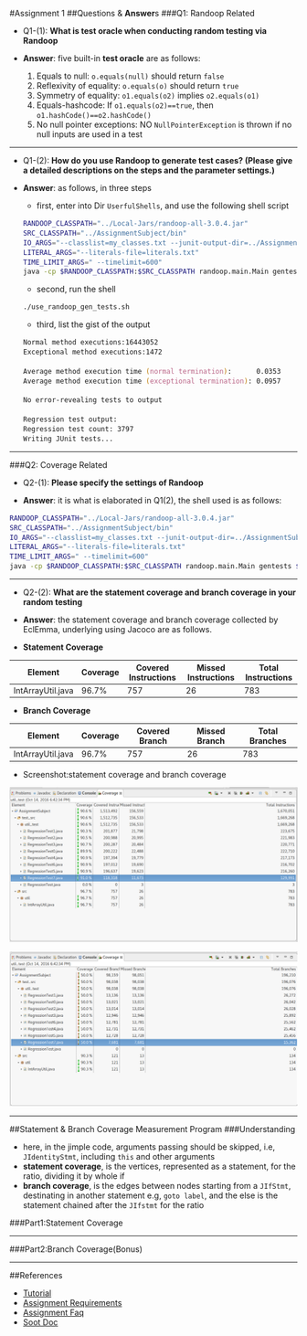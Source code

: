 #Assignment 1
##Questions & **Answer**s
###Q1: Randoop Related
- Q1-(1): **What is test oracle when conducting random testing via Randoop**

- **Answer**: five built-in **test oracle** are as follows:
  1. Equals to null: `o.equals(null)` should return `false`
  1. Reflexivity of equality: `o.equals(o)` should return `true`
  1. Symmetry of equality: `o1.equals(o2)` implies `o2.equals(o1)`
  1. Equals-hashcode: If `o1.equals(o2)==true`, then `o1.hashCode()==o2.hashCode()`
  1. No null pointer exceptions: NO `NullPointerException` is thrown if no null inputs are used in a test

---

- Q1-(2): **How do you use Randoop to generate test cases? (Please give a detailed descriptions on the steps and the parameter settings.)**

- **Answer**: as follows, in three steps

  - first, enter into Dir `UserfulShells`, and use the following shell script

  ```zsh
  RANDOOP_CLASSPATH="../Local-Jars/randoop-all-3.0.4.jar"
  SRC_CLASSPATH="../AssignmentSubject/bin"
  IO_ARGS="--classlist=my_classes.txt --junit-output-dir=../AssignmentSubject/test_src --junit-package-name=util_test"
  LITERAL_ARGS="--literals-file=literals.txt"
  TIME_LIMIT_ARGS=" --timelimit=600"
  java -cp $RANDOOP_CLASSPATH:$SRC_CLASSPATH randoop.main.Main gentests $IO_ARGS $LITERAL_ARGS $TIME_LIMIT_ARGS
  ```

  - second, run the shell

  ```zsh
  ./use_randoop_gen_tests.sh
  ```

  - third, list the gist of the output
  ```zsh
  Normal method executions:16443052
  Exceptional method executions:1472

  Average method execution time (normal termination):      0.0353
  Average method execution time (exceptional termination): 0.0957

  No error-revealing tests to output

  Regression test output:
  Regression test count: 3797
  Writing JUnit tests...
  ```

---

###Q2: Coverage Related
- Q2-(1): **Please specify the settings of Randoop**

- **Answer**: it is what is elaborated in Q1(2), the shell used is as follows:

```zsh
RANDOOP_CLASSPATH="../Local-Jars/randoop-all-3.0.4.jar"
SRC_CLASSPATH="../AssignmentSubject/bin"
IO_ARGS="--classlist=my_classes.txt --junit-output-dir=../AssignmentSubject/test_src --junit-package-name=util_test"
LITERAL_ARGS="--literals-file=literals.txt"
TIME_LIMIT_ARGS=" --timelimit=600"
java -cp $RANDOOP_CLASSPATH:$SRC_CLASSPATH randoop.main.Main gentests $IO_ARGS $LITERAL_ARGS $TIME_LIMIT_ARGS
```

---

- Q2-(2): **What are the statement coverage and branch coverage in your random testing**
- **Answer**: the statement coverage and branch coverage collected by EclEmma, underlying using Jacoco are as follows.

- **Statement Coverage**

Element | Coverage | Covered Instructions | Missed Instructions | Total Instructions
--- | --- | --- | --- | ---
IntArrayUtil.java | 96.7% | 757 | 26 | 783



- **Branch Coverage**

Element | Coverage | Covered Branch | Missed Branch | Total Branches
--- | --- | --- | --- | ---
IntArrayUtil.java | 96.7% | 757 | 26 | 783

- Screenshot:statement coverage and branch coverage

![Statement Coverage](Pictures/statement_coverage.png)

![Branch Coverage](Pictures/branch_coverage.png)

---

##Statement & Branch Coverage Measurement Program
###Understanding
- here, in the jimple code, arguments passing should be skipped, i.e, `JIdentityStmt`, including `this` and other arguments
- **statement coverage**, is the vertices, represented as a statement, for the ratio, dividing it by whole if
- **branch coverage**, is the edges between nodes starting from a `JIfStmt`, destinating in another statement e.g, `goto label`, and the else is the statement chained
after the `JIfstmt` for the ratio

###Part1:Statement Coverage

---

###Part2:Branch Coverage(Bonus)

---

##References
- [Tutorial](../../../SoftwareAnalysis/References/workshop1/Tutorial_1.pdf)
- [Assignment Requirements](https://course.cse.ust.hk/comp5111/assignment/assignment1.html)
- [Assignment Faq](http://sccpu2.cse.ust.hk/wurongxin/faq.html)
- [Soot Doc](https://course.cse.ust.hk/comp5111/assignment/soot_tutorials/index.html)
